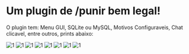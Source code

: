 # Um plugin de /punir bem legal!

O plugin tem: Menu GUI, SQLite ou MySQL, Motivos Configuraveis, Chat clicavel, entre outros, prints abaixo:

<img alt="1" src="https://i.imgur.com/ahLSGK1.png" />
<img alt="1" src="https://i.imgur.com/jkbQEQK.png" />
<img alt="1" src="https://i.imgur.com/0L5i8VR.png" />
<img alt="1" src="https://i.imgur.com/wYYKdTZ.png" />
<img alt="1" src="https://i.imgur.com/UOCbNwq.png" />
<img alt="1" src="https://i.imgur.com/QCabg96.png" />
<img alt="1" src="https://i.imgur.com/AsOBEoI.png" />
<img alt="1" src="https://media.discordapp.net/attachments/626854662712197130/899651563474288670/unknown.png" />

